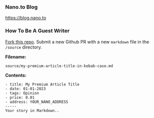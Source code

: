 ### Nano.to Blog

https://blog.nano.to

### How To Be A Guest Writer

[Fork this repo](https://github.com/fwd/nano-blog/fork). Submit a new Github PR with a new ```markdown``` file in the ```/source``` directory.

**Filename:**
```
source/my-premium-article-title-in-kebab-case.md
```

**Contents:**
```
- title: My Premium Article Title
- date: 01-01-2023
- tags: Opinion
- price: 0.01
- address: YOUR_NANO_ADDRESS
-----
Your story in Markdown..
```
